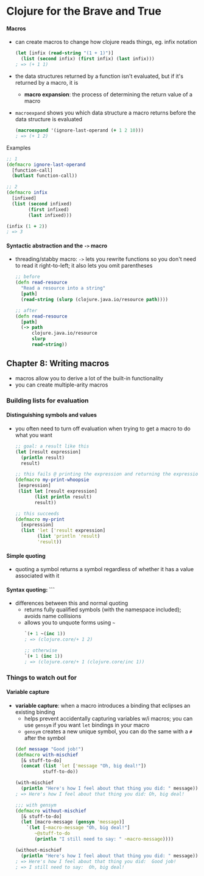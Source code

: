 # Clojure for the Brave and True

#### Macros

* can create macros to change how clojure reads things, eg. infix notation
  ```clojure
  (let [infix (read-string "(1 + 1)")]
    (list (second infix) (first infix) (last infix)))
  ; => (+ 1 1)
  ```

* the data structures returned by a function isn't evaluated, but if it's returned by a macro, it is
  * __macro expansion__: the process of determining the return value of a macro

* `macroexpand` shows you which data structure a macro returns before the data structure is evaluated
  ```clojure
  (macroexpand '(ignore-last-operand (+ 1 2 10)))
  ; => (+ 1 2)

  ```
Examples
```clojure
;; 1
(defmacro ignore-last-operand
  [function-call]
  (butlast function-call))

;; 2
(defmacro infix
  [infixed]
  (list (second infixed)
        (first infixed)
        (last infixed)))

(infix (1 + 2))
; => 3
```

#### Syntactic abstraction and the `->` macro

* threading/stabby macro: `->` lets you rewrite functions so you don't need to read it right-to-left; it also lets you omit parentheses
  ```clojure
  ;; before
  (defn read-resource
    "Read a resource into a string"
    [path]
    (read-string (slurp (clojure.java.io/resource path))))

  ;; after
  (defn read-resource
    [path]
    (-> path
        clojure.java.io/resource
        slurp
        read-string))
  ```

## Chapter 8: Writing macros

* macros allow you to derive a lot of the built-in functionality
* you can create multiple-arity macros


### Building lists for evaluation

#### Distinguishing symbols and values

* you often need to turn off evaluation when trying to get a macro to do what you want
  ```clojure
  ;; goal: a result like this
  (let [result expression]
    (println result)
    result)

  ;; this fails @ printing the expression and returning the expression's value;
  (defmacro my-print-whoopsie
   [expression]
   (list let [result expression]
         (list println result)
         result))

  ;; this succeeds
  (defmacro my-print
    [expression]
    (list 'let ['result expression]
          (list 'println 'result)
          'result))
  ```

#### Simple quoting

* quoting a symbol returns a symbol regardless of whether it has a value associated with it

#### Syntax quoting: ```

* differences between this and normal quoting
  - returns fully qualified symbols (with the namespace included); avoids name collisions
  - allows you to unquote forms using `~`
    ```clojure
    `(+ 1 ~(inc 1))
    ; => (clojure.core/+ 1 2)

    ;; otherwise
    `(+ 1 (inc 1))
    ; => (clojure.core/+ 1 (clojure.core/inc 1))
    ```

### Things to watch out for

#### Variable capture

* __variable capture__: when a macro introduces a binding that eclipses an existing binding
  - helps prevent accidentally capturing variables w/i macros; you can use `gensym` if you want `let` bindings in your macro
  - `gensym` creates a new unique symbol, you can do the same with a `#` after the symbol
  ```clojure
  (def message "Good job!")
  (defmacro with-mischief
    [& stuff-to-do]
    (concat (list 'let ['message "Oh, big deal!"])
            stuff-to-do))

  (with-mischief
    (println "Here's how I feel about that thing you did: " message))
  ; => Here's how I feel about that thing you did: Oh, big deal!

  ;;; with gensym
  (defmacro without-mischief
    [& stuff-to-do]
    (let [macro-message (gensym 'message)]
      `(let [~macro-message "Oh, big deal!"]
         ~@stuff-to-do
         (println "I still need to say: " ~macro-message))))

  (without-mischief
    (println "Here's how I feel about that thing you did: " message))
  ; => Here's how I feel about that thing you did:  Good job!
  ; => I still need to say:  Oh, big deal!
  ```
